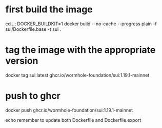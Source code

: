 # first build the image

cd ..; DOCKER_BUILDKIT=1 docker build --no-cache --progress plain -f sui/Dockerfile.base -t sui .

# tag the image with the appropriate version

docker tag sui:latest ghcr.io/wormhole-foundation/sui:1.19.1-mainnet

# push to ghcr

docker push ghcr.io/wormhole-foundation/sui:1.19.1-mainnet

echo remember to update both Dockerfile and Dockerfile.export
